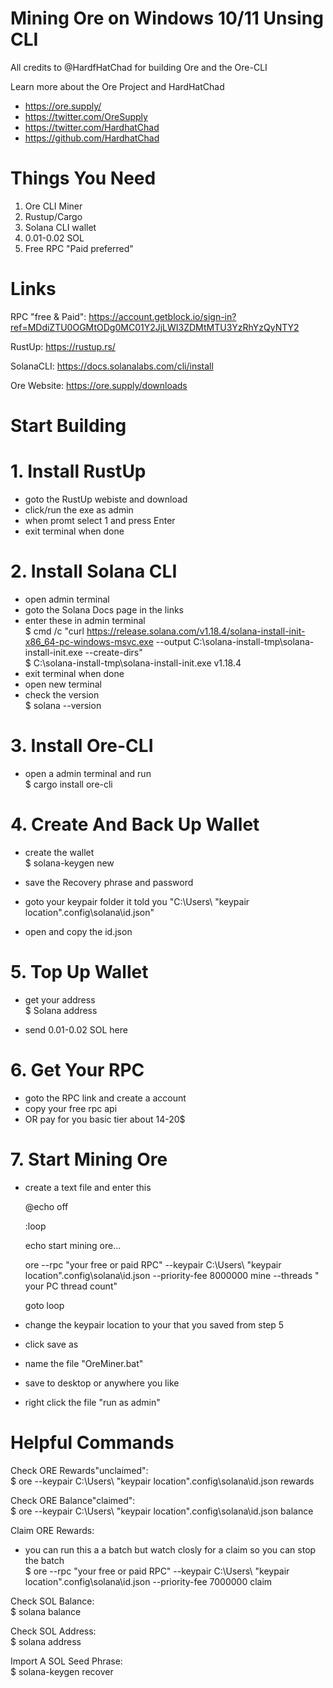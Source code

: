 # Mining Ore on Windows 10/11 Unsing CLI


 All credits to @HardfHatChad for building Ore and the Ore-CLI
 
 Learn more about the Ore Project and HardHatChad
- https://ore.supply/
- https://twitter.com/OreSupply
- https://twitter.com/HardhatChad
- https://github.com/HardhatChad

# Things You Need
1. Ore CLI Miner
2. Rustup/Cargo
3. Solana CLI wallet
4. 0.01-0.02 SOL
5. Free RPC "Paid preferred" 


# Links

RPC "free & Paid": https://account.getblock.io/sign-in?ref=MDdiZTU0OGMtODg0MC01Y2JjLWI3ZDMtMTU3YzRhYzQyNTY2

RustUp: https://rustup.rs/

SolanaCLI: https://docs.solanalabs.com/cli/install

Ore Website: https://ore.supply/downloads


# Start Building

# 1. Install RustUp 

- goto the RustUp webiste and download
- click/run the exe as admin
- when promt select 1 and press Enter
- exit terminal when done


# 2. Install Solana CLI 
 
- open admin terminal
- goto the Solana Docs page in the links
- enter these in admin terminal  
$ cmd /c "curl https://release.solana.com/v1.18.4/solana-install-init-x86_64-pc-windows-msvc.exe --output C:\solana-install-tmp\solana-install-init.exe --create-dirs"  
$ C:\solana-install-tmp\solana-install-init.exe v1.18.4 
- exit terminal when done
- open new terminal
- check the version  
$ solana --version


# 3. Install Ore-CLI 

- open a admin terminal and run  
$ cargo install ore-cli


# 4. Create And Back Up Wallet 

- create the wallet  
$ solana-keygen new

- save the Recovery phrase and password
- goto your keypair folder it told you "C:\Users\ "keypair location"\.config\solana\id.json"
- open and copy the id.json


# 5. Top Up Wallet

- get your address  
$ Solana address

- send 0.01-0.02 SOL here


# 6. Get Your RPC

- goto the RPC link and create a account
- copy your free rpc api 
- OR pay for you basic tier about 14-20$ 


# 7. Start Mining Ore

- create a text file and enter this

  @echo off
  
  :loop
  
  echo start mining ore...
  
  ore --rpc "your free or paid RPC" --keypair C:\Users\ "keypair location"\.config\solana\id.json --priority-fee 8000000 mine --threads " your PC thread count"
  
  goto loop

- change the keypair location to your that you saved from step 5
- click save as
- name the file "OreMiner.bat"
- save to desktop or anywhere you like
- right click the file "run as admin"


# Helpful Commands

Check ORE Rewards"unclaimed":  
$ ore --keypair C:\Users\ "keypair location"\.config\solana\id.json rewards

Check ORE Balance"claimed":  
$ ore --keypair C:\Users\ "keypair location"\.config\solana\id.json balance

Claim ORE Rewards:  
- you can run this a a batch but watch closly for a claim so you can stop the batch  
$ ore --rpc "your free or paid RPC" --keypair C:\Users\ "keypair location"\.config\solana\id.json --priority-fee 7000000 claim

Check SOL Balance:   
$ solana balance

Check SOL Address:  
$ solana address

Import A SOL Seed Phrase:  
$ solana-keygen recover
